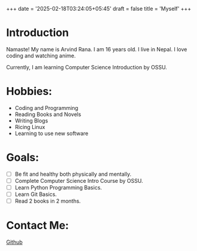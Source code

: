 +++
date = '2025-02-18T03:24:05+05:45'
draft = false
title = 'Myself'
+++

# Introduction

Namaste! My name is Arvind Rana. I am 16 years old. I live in Nepal. I love coding and watching anime.

Currently, I am learning Computer Science Introduction by OSSU.

# Hobbies:

- Coding and Programming
- Reading Books and Novels
- Writing Blogs
- Ricing Linux
- Learning to use new software

# Goals:

- [ ] Be fit and healthy both physically and mentally.
- [ ] Complete Computer Science Intro Course by OSSU.
- [ ] Learn Python Programming Basics.
- [ ] Learn Git Basics.
- [ ] Read 2 books in 2 months.

# Contact Me:
[Github](https://github.com/arvxndrana)
